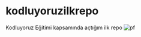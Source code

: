 # kodluyoruzilkrepo
Kodluyoruz Eğitimi kapsamında açtığım ilk repo
![pf](https://user-images.githubusercontent.com/17177508/129359166-e4ff7f74-f39e-420d-8a79-7082f6fcceb5.jpg)
